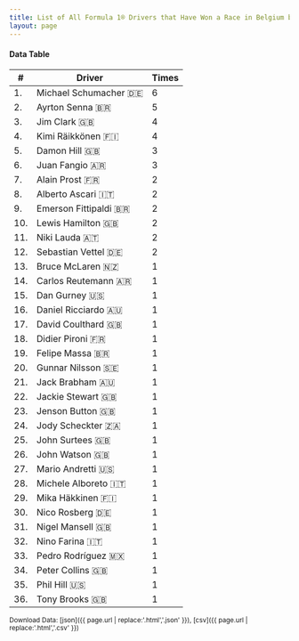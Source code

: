 ```yaml
---
title: List of All Formula 1® Drivers that Have Won a Race in Belgium by Number of Times
layout: page
---
```


<canvas id="chart" width="400" height="180"></canvas>
<script>
var data = {
    "datasets": [
        {
            "backgroundColor": "#f3a935",
            "borderColor": "#f68639",
            "borderWidth": 1,
            "data": [
                6.0,
                5.0,
                4.0,
                4.0,
                3.0,
                3.0,
                2.0,
                2.0,
                2.0,
                2.0,
                2.0,
                2.0,
                1.0,
                1.0,
                1.0,
                1.0,
                1.0,
                1.0,
                1.0,
                1.0,
                1.0,
                1.0,
                1.0,
                1.0,
                1.0,
                1.0,
                1.0,
                1.0,
                1.0,
                1.0,
                1.0,
                1.0,
                1.0,
                1.0,
                1.0,
                1.0
            ],
            "label": "Times"
        }
    ],
    "labels": [
        "Michael Schumacher",
        "Ayrton Senna",
        "Jim Clark",
        "Kimi Räikkönen",
        "Damon Hill",
        "Juan Fangio",
        "Alain Prost",
        "Alberto Ascari",
        "Emerson Fittipaldi",
        "Lewis Hamilton",
        "Niki Lauda",
        "Sebastian Vettel",
        "Bruce McLaren",
        "Carlos Reutemann",
        "Dan Gurney",
        "Daniel Ricciardo",
        "David Coulthard",
        "Didier Pironi",
        "Felipe Massa",
        "Gunnar Nilsson",
        "Jack Brabham",
        "Jackie Stewart",
        "Jenson Button",
        "Jody Scheckter",
        "John Surtees",
        "John Watson",
        "Mario Andretti",
        "Michele Alboreto",
        "Mika Häkkinen",
        "Nico Rosberg",
        "Nigel Mansell",
        "Nino Farina",
        "Pedro Rodríguez",
        "Peter Collins",
        "Phil Hill",
        "Tony Brooks"
    ]
};
var options = {
  legend: {
    display: false
  },
  scales: {
    xAxes: [{
      ticks: {
        beginAtZero: true,
        maxRotation: 180,
        display: window.innerWidth > 800
      }
    }],
    yAxes: [{
      ticks: {
        beginAtZero: true
      }
    }]
  },
  onResize: function(chart, size) {
    chart.options.scales.xAxes[0].ticks.display = size.width > 800;
  }
};
new Chart("chart", {
    data: data,
    type: 'bar',
    options: options
});
</script>



#### Data Table

| # | Driver | Times |
|--|--|--|
| 1. | Michael Schumacher 🇩🇪 | 6 |
| 2. | Ayrton Senna 🇧🇷 | 5 |
| 3. | Jim Clark 🇬🇧 | 4 |
| 4. | Kimi Räikkönen 🇫🇮 | 4 |
| 5. | Damon Hill 🇬🇧 | 3 |
| 6. | Juan Fangio 🇦🇷 | 3 |
| 7. | Alain Prost 🇫🇷 | 2 |
| 8. | Alberto Ascari 🇮🇹 | 2 |
| 9. | Emerson Fittipaldi 🇧🇷 | 2 |
| 10. | Lewis Hamilton 🇬🇧 | 2 |
| 11. | Niki Lauda 🇦🇹 | 2 |
| 12. | Sebastian Vettel 🇩🇪 | 2 |
| 13. | Bruce McLaren 🇳🇿 | 1 |
| 14. | Carlos Reutemann 🇦🇷 | 1 |
| 15. | Dan Gurney 🇺🇸 | 1 |
| 16. | Daniel Ricciardo 🇦🇺 | 1 |
| 17. | David Coulthard 🇬🇧 | 1 |
| 18. | Didier Pironi 🇫🇷 | 1 |
| 19. | Felipe Massa 🇧🇷 | 1 |
| 20. | Gunnar Nilsson 🇸🇪 | 1 |
| 21. | Jack Brabham 🇦🇺 | 1 |
| 22. | Jackie Stewart 🇬🇧 | 1 |
| 23. | Jenson Button 🇬🇧 | 1 |
| 24. | Jody Scheckter 🇿🇦 | 1 |
| 25. | John Surtees 🇬🇧 | 1 |
| 26. | John Watson 🇬🇧 | 1 |
| 27. | Mario Andretti 🇺🇸 | 1 |
| 28. | Michele Alboreto 🇮🇹 | 1 |
| 29. | Mika Häkkinen 🇫🇮 | 1 |
| 30. | Nico Rosberg 🇩🇪 | 1 |
| 31. | Nigel Mansell 🇬🇧 | 1 |
| 32. | Nino Farina 🇮🇹 | 1 |
| 33. | Pedro Rodríguez 🇲🇽 | 1 |
| 34. | Peter Collins 🇬🇧 | 1 |
| 35. | Phil Hill 🇺🇸 | 1 |
| 36. | Tony Brooks 🇬🇧 | 1 |

<small>Download Data: [json]({{ page.url | replace:'.html','.json' }}), [csv]({{ page.url | replace:'.html','.csv' }})</small>
